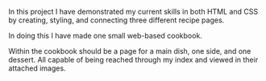 In this project I have demonstrated my current skills in both HTML and CSS by creating, styling, and connecting three different recipe pages. 

In doing this I have made one small web-based cookbook.

Within the cookbook should be a page for a main dish, one side, and one dessert. All capable of being reached through my index and viewed in their attached images.  